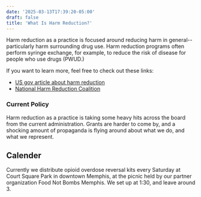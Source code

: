 ```yaml
---
date: '2025-03-13T17:39:20-05:00'
draft: false
title: 'What Is Harm Reduction?'
---
```


Harm reduction as a practice is focused around reducing harm in general-- particularly harm surrounding drug use. Harm reduction programs often perform syringe exchange, for example, to reduce the risk of disease for people who use drugs (PWUD.)

If you want to learn more, feel free to check out these links:

- [US gov article about harm reduction](https://www.samhsa.gov/substance-use/harm-reduction)
- [National Harm Reduction Coalition](https://harmreduction.org/about-us/principles-of-harm-reduction/)

### Current Policy
Harm reduction as a practice is taking some heavy hits across the board from the current administration. Grants are harder to come by, and a shocking amount of propaganda is flying around about what we do, and what we represent.

## Calender
Currently we distribute opioid overdose reversal kits every Saturday at Court Square Park in downtown Memphis, at the picnic held by our partner organization Food Not Bombs Memphis. We set up at 1:30, and leave around 3.

